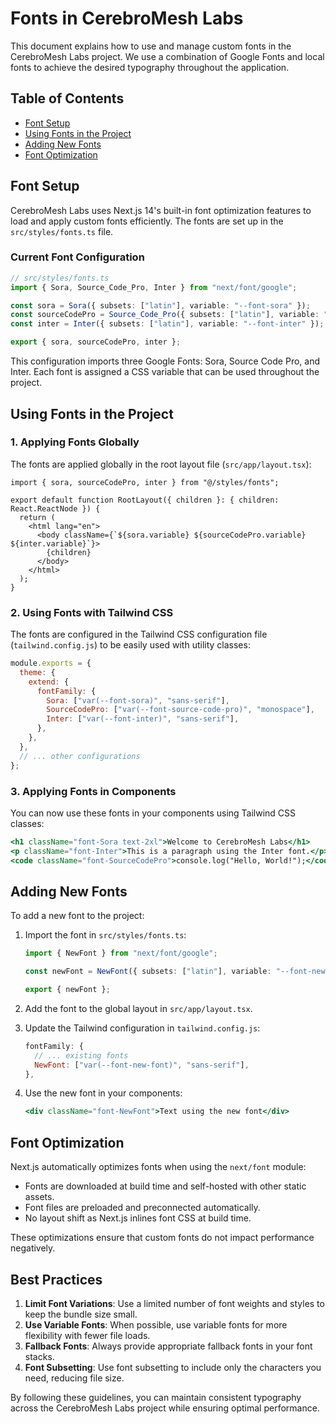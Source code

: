 # Fonts in CerebroMesh Labs

This document explains how to use and manage custom fonts in the CerebroMesh Labs project. We use a combination of Google Fonts and local fonts to achieve the desired typography throughout the application.

## Table of Contents

- [Font Setup](#font-setup)
- [Using Fonts in the Project](#using-fonts-in-the-project)
- [Adding New Fonts](#adding-new-fonts)
- [Font Optimization](#font-optimization)

## Font Setup

CerebroMesh Labs uses Next.js 14's built-in font optimization features to load and apply custom fonts efficiently. The fonts are set up in the `src/styles/fonts.ts` file.

### Current Font Configuration

```typescript
// src/styles/fonts.ts
import { Sora, Source_Code_Pro, Inter } from "next/font/google";

const sora = Sora({ subsets: ["latin"], variable: "--font-sora" });
const sourceCodePro = Source_Code_Pro({ subsets: ["latin"], variable: "--font-source-code-pro" });
const inter = Inter({ subsets: ["latin"], variable: "--font-inter" });

export { sora, sourceCodePro, inter };
```

This configuration imports three Google Fonts: Sora, Source Code Pro, and Inter. Each font is assigned a CSS variable that can be used throughout the project.

## Using Fonts in the Project

### 1. Applying Fonts Globally

The fonts are applied globally in the root layout file (`src/app/layout.tsx`):

```tsx
import { sora, sourceCodePro, inter } from "@/styles/fonts";

export default function RootLayout({ children }: { children: React.ReactNode }) {
  return (
    <html lang="en">
      <body className={`${sora.variable} ${sourceCodePro.variable} ${inter.variable}`}>
        {children}
      </body>
    </html>
  );
}
```

### 2. Using Fonts with Tailwind CSS

The fonts are configured in the Tailwind CSS configuration file (`tailwind.config.js`) to be easily used with utility classes:

```javascript
module.exports = {
  theme: {
    extend: {
      fontFamily: {
        Sora: ["var(--font-sora)", "sans-serif"],
        SourceCodePro: ["var(--font-source-code-pro)", "monospace"],
        Inter: ["var(--font-inter)", "sans-serif"],
      },
    },
  },
  // ... other configurations
};
```

### 3. Applying Fonts in Components

You can now use these fonts in your components using Tailwind CSS classes:

```jsx
<h1 className="font-Sora text-2xl">Welcome to CerebroMesh Labs</h1>
<p className="font-Inter">This is a paragraph using the Inter font.</p>
<code className="font-SourceCodePro">console.log("Hello, World!");</code>
```

## Adding New Fonts

To add a new font to the project:

1. Import the font in `src/styles/fonts.ts`:

   ```typescript
   import { NewFont } from "next/font/google";

   const newFont = NewFont({ subsets: ["latin"], variable: "--font-new-font" });

   export { newFont };
   ```

2. Add the font to the global layout in `src/app/layout.tsx`.

3. Update the Tailwind configuration in `tailwind.config.js`:

   ```javascript
   fontFamily: {
     // ... existing fonts
     NewFont: ["var(--font-new-font)", "sans-serif"],
   },
   ```

4. Use the new font in your components:

   ```jsx
   <div className="font-NewFont">Text using the new font</div>
   ```

## Font Optimization

Next.js automatically optimizes fonts when using the `next/font` module:

- Fonts are downloaded at build time and self-hosted with other static assets.
- Font files are preloaded and preconnected automatically.
- No layout shift as Next.js inlines font CSS at build time.

These optimizations ensure that custom fonts do not impact performance negatively.

## Best Practices

1. **Limit Font Variations**: Use a limited number of font weights and styles to keep the bundle size small.
2. **Use Variable Fonts**: When possible, use variable fonts for more flexibility with fewer file loads.
3. **Fallback Fonts**: Always provide appropriate fallback fonts in your font stacks.
4. **Font Subsetting**: Use font subsetting to include only the characters you need, reducing file size.

By following these guidelines, you can maintain consistent typography across the CerebroMesh Labs project while ensuring optimal performance.
